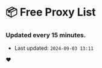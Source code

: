 # :package: Free Proxy List
### Updated every 15 minutes.

- Last updated: `2024-09-03 13:11`

:heart:
